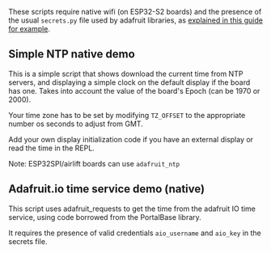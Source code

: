 These scripts require native wifi (on ESP32-S2 boards) and the presence of the usual `secrets.py` file used by adafruit libraries, as [explained in this guide for example](https://learn.adafruit.com/pyportal-titano-weather-station/code-walkthrough-secrets-py).

## Simple NTP native demo

This is a simple script that shows download the current time from NTP servers, and displaying a simple clock on the default display if the board has one. Takes into account the value of the board's Epoch (can be 1970 or 2000). 

Your time zone has to be set by modifying `TZ_OFFSET` to the appropriate number os seconds to adjust from GMT.

Add your own display initialization code if you have an external display or read the time in the REPL.

Note: ESP32SPI/airlift boards can use `adafruit_ntp`

## Adafruit.io time service demo (native)

This script uses adafruit_requests to get the time from the adafruit IO time service, using code borrowed from the PortalBase library.

It requires the presence of valid credentials `aio_username` and `aio_key` in the secrets file.
